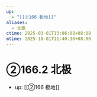 ```yaml
---
up:
  - "[[②166 极地]]"
aliases:
  - 北极
ctime: 2025-03-01T13:06:08+08:00
mtime: 2025-10-01T11:40:36+08:00
---
```


# ②166.2 北极

- up: [[②166 极地]]
